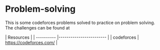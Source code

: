# Problem-solving
This is some codeforces problems solved to practice on problem solving.
The challenges can be found at

| Resources  |
| ---------- |------------------------ |
| codeforces | https://codeforces.com/ |

